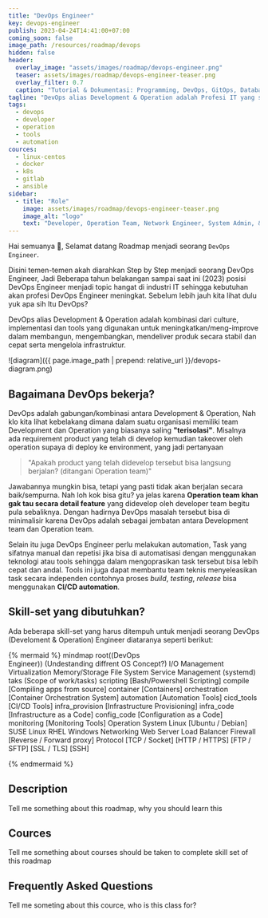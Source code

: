 ```yaml
---
title: "DevOps Engineer"
key: devops-engineer
publish: 2023-04-24T14:41:00+07:00
coming_soon: false
image_path: /resources/roadmap/devops
hidden: false
header:
  overlay_image: "assets/images/roadmap/devops-engineer.png"
  teaser: assets/images/roadmap/devops-engineer-teaser.png
  overlay_filter: 0.7
  caption: "Tutorial & Dokumentasi: Programming, DevOps, GitOps, Database, & Servers"
tagline: "DevOps alias Development & Operation adalah Profesi IT yang sedang hype lagi saat ini karena menggabungkan 2 divisi sekaligus yaitu Developer dan Operation team, Profesi ini menangani suatu mekanisme release management pada suatu perusahan tergantung dari culture yang diterapkan."
tags:
  - devops
  - developer
  - operation
  - tools
  - automation
cources:
  - linux-centos
  - docker
  - k8s
  - gitlab
  - ansible
sidebar:
  - title: "Role"
    image: assets/images/roadmap/devops-engineer-teaser.png
    image_alt: "logo"
    text: "Developer, Operation Team, Network Engineer, System Admin, & Database Administrator (DBA)"
---
```


Hai semuanya 👋, Selamat datang Roadmap menjadi seorang `DevOps Engineer`. 

Disini temen-temen akah diarahkan Step by Step menjadi seorang DevOps Engineer, Jadi Beberapa tahun belakangan sampai saat ini (2023) posisi DevOps Engineer menjadi topic hangat di industri IT sehingga kebutuhan akan profesi DevOps Engineer meningkat. Sebelum lebih jauh kita lihat dulu yuk apa sih Itu DevOps?

<!--more-->

DevOps alias Development & Operation adalah kombinasi dari culture, implementasi dan tools yang digunakan untuk meningkatkan/meng-improve dalam membangun, mengembangkan, mendeliver produk secara stabil dan cepat serta mengelola infrastruktur.

![diagram]({{ page.image_path | prepend: relative_url }}/devops-diagram.png)

## Bagaimana DevOps bekerja?

DevOps adalah gabungan/kombinasi antara Development & Operation, Nah klo kita lihat kebelakang dimana dalam suatu organisasi memiliki team Development dan Operation yang biasanya saling **"terisolasi"**. Misalnya ada requirement product yang telah di develop kemudian takeover oleh operation supaya di deploy ke environment, yang jadi pertanyaan 

> "Apakah product yang telah didevelop tersebut bisa langsung berjalan? (ditangani Operation team)"

Jawabannya mungkin bisa, tetapi yang pasti tidak akan berjalan secara baik/sempurna. Nah loh kok bisa gitu? ya jelas karena **Operation team khan gak tau secara detail feature** yang didevelop oleh developer team begitu pula sebaliknya. Dengan hadirnya DevOps masalah tersebut bisa di minimalisir karena DevOps adalah sebagai jembatan antara Development team dan Operation team.

Selain itu juga DevOps Engineer perlu melakukan automation, Task yang sifatnya manual dan repetisi jika bisa di automatisasi dengan menggunakan teknologi atau tools sehingga dalam mengoprasikan task tersebut bisa lebih cepat dan andal. Tools ini juga dapat membantu team teknis menyeleasikan task secara independen contohnya proses _build_, _testing_, _release_ bisa menggunakan **CI/CD automation**.

## Skill-set yang dibutuhkan?

Ada beberapa skill-set yang harus ditempuh untuk menjadi seorang DevOps (Develoment & Operation) Engineer diataranya seperti berikut:

{% mermaid %}
mindmap
  root((DevOps <br>Engineer))
    (Undestanding diffrent OS Concept?)
      I/O Management
      Virtualization
      Memory/Storage
      File System
      Service Management (systemd)
    taks (Scope of work/tasks)
      scripting [Bash/Powershell Scripting]
      compile [Compiling apps from source]
      container [Containers]
      orchestration [Container Orchestration System]
      automation [Automation Tools]
        cicd_tools [CI/CD Tools]
        infra_provision [Infrastructure Provisioning]
        infra_code [Infrastructure as a Code]
        config_code [Configuration as a Code]
      monitoring [Monitoring Tools]
    Operation System
      Linux
        [Ubuntu / Debian]
        SUSE Linux
        RHEL
      Windows
    Networking
      Web Server
      Load Balancer
      Firewall
      [Reverse / Forward proxy]
      Protocol
        [TCP / Socket]
        [HTTP / HTTPS]
        [FTP / SFTP]
        [SSL / TLS]
        [SSH]

{% endmermaid %}

## Description

Tell me something about this roadmap, why you should learn this

## Cources

Tell me something about courses should be taken to complete skill set of this roadmap

## Frequently Asked Questions

Tell me someting about this cource, who is this class for?